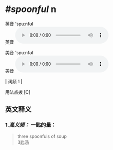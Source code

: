 # ***\#spoonful*** n
英音 'spuːnfʊl  
英音
<audio src="./media/spoonful-B.aac" controls="controls"></audio>

美音 'spuːnfʊl  
美音
<audio src="./media/spoonful.aac" controls="controls"></audio>



| 词频 1 |  

用法点拨  [C]

英文释义
---
### 1.*高义频：* **一匙的量：**  

 > three spoonfuls of soup  
 > 3匙汤    


